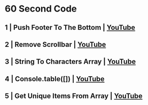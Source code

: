 # 60 Second Code

## 1 | Push Footer To The Bottom | [YouTube](https://youtu.be/Vp_2B55M0jQ)

## 2 | Remove Scrollbar | [YouTube](https://youtu.be/aobzECGVERI)

## 3 | String To Characters Array | [YouTube](https://youtu.be/0RPI4mjhRNY)

## 4 | Console.table([]) | [YouTube](https://youtu.be/f6XdbiIZmCU)

## 5 | Get Unique Items From Array | [YouTube](https://youtu.be/EPShww3Z_b8)
